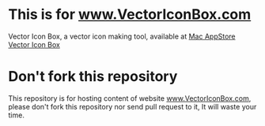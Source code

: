 # This is for www.VectorIconBox.com
Vector Icon Box, a vector icon making tool, available at [Mac AppStore Vector Icon Box](https://itunes.apple.com/app/vector-icon-box/id959485650)

# Don't fork this repository
This repository is for hosting content of website www.VectorIconBox.com, please don't fork this repository nor send pull request to it, It will waste your time.
